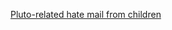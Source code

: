 ---
layout: post
wordpress_id: 566
wordpress_url: http://noesbueno.com/archives/566
date: '2010-04-14 13:57:21 -0500'
date_gmt: '2010-04-14 18:57:21 -0500'
body: |
  <p><a href="http://kottke.org/10/04/pluto-related-hate-mail-from-children">Pluto-related hate mail from children</a></p>
---